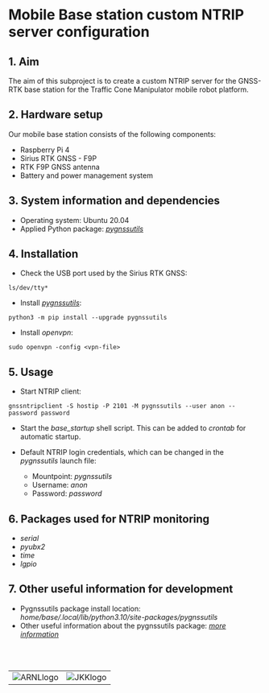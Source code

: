 # Mobile Base station custom NTRIP server configuration

## 1. Aim

The aim of this subproject is to create a custom NTRIP server for the GNSS-RTK base station for the Traffic Cone Manipulator mobile robot platform.

## 2. Hardware setup

Our mobile base station consists of the following components:

- Raspberry Pi 4
- Sirius RTK GNSS - F9P
- RTK F9P GNSS antenna
- Battery and power management system

## 3. System information and dependencies

- Operating system: Ubuntu 20.04
- Applied Python package: <a href="https://github.com/semuconsulting/pygnssutils"><i>pygnssutils</i></a>

## 4. Installation

- Check the USB port used by the Sirius RTK GNSS: 

```ls/dev/tty*```

- Install <a href="https://github.com/semuconsulting/pygnssutils"><i>pygnssutils</i></a>:

```python3 -m pip install --upgrade pygnssutils```

- Install <i>openvpn</i>:

```sudo openvpn -config <vpn-file>```

## 5. Usage

- Start NTRIP client:

```gnssntripclient -S hostip -P 2101 -M pygnssutils --user anon --password password```

- Start the <i>base_startup</i> shell script. This can be added to <i>crontab</i> for automatic startup.

- Default NTRIP login credentials, which can be changed in the <i>pygnssutils</i> launch file:
    - Mountpoint: <i>pygnssutils</i>
    - Username: <i>anon</i>
    - Password: <i>password</i>

## 6. Packages used for NTRIP monitoring

- <i>serial</i>
- <i>pyubx2</i>
- <i>time</i>
- <i>lgpio</i>

## 7. Other useful information for development

- Pygnssutils package install location: <i>home/base/.local/lib/python3.10/site-packages/pygnssutils</i>
- Other useful information about the pygnssutils package: <a href="https://www.semuconsulting.com/pygnssutils/py-modindex.html"><i>more information</i></a>
<br />
<br />

|   |   | 
|:-:|:-:|
|![ARNLlogo](ARNL.png)|![JKKlogo](image-2.png)|





